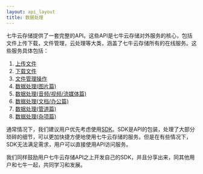 ```yaml
---
layout: api_layout
title: 数据处理
---
```


七牛云存储提供了一套完整的API。这些API是七牛云存储对外服务的核心，包括文件上传下载，文件管理，云处理等大类，涵盖了七牛云存储所有的在线服务。这些服务具体包括：

1. [上传文件](http://docs.qiniu.com/api/put.html)
1. [下载文件](http://docs.qiniu.com/api/get.html)
1. [文件管理操作](http://docs.qiniu.com/api/rs.html)
1. [数据处理(图片篇)](http://docs.qiniu.com/api/image-process.html)
1. [数据处理(音频/视频/流媒体篇)](http://docs.qiniu.com/api/audio-video-hls-process.html)
1. [数据处理(文档/办公篇)](http://docs.qiniu.com/api/office-process.html)
1. [数据处理(管道篇)](http://docs.qiniu.com/api/pipeline.html)
1. [数据处理(杂项篇)](http://docs.qiniu.com/api/misc-file-process.html)

通常情况下，我们建议用户优先考虑使用[SDK](http://docs.qiniu.com/sdk/index.html)。SDK是API的包装，处理了大部分琐碎的细节，可以更加快捷方便地使用七牛云存储的服务。但是在有些情况下，SDK无法满足需求，用户可以直接使用API访问服务。

我们同样鼓励用户七牛云存储API之上开发自己的SDK，并且分享出来，同其他用户和七牛一起，共同学习和发展。

